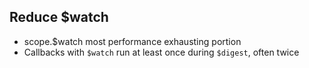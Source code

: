 ##  Reduce $watch

*  scope.$watch most performance exhausting portion
*  Callbacks with `$watch` run at least once during `$digest`, often twice
